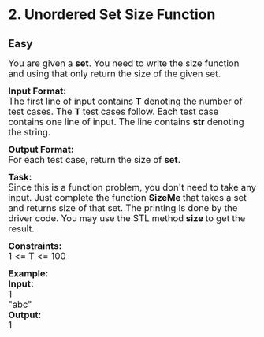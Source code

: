 # 2. Unordered Set Size Function
## Easy
<div class="problem-statement">
                <p></p><p><span style="font-size:18px">You are given a <strong>set</strong>. You need to write the size function and using that only return the size of the given set.</span></p>

<p><span style="font-size:18px"><strong>Input Format:</strong><br>
The first line of input contains <strong>T</strong> denoting the number of test cases. The <strong>T </strong>test cases follow. Each test case contains one line&nbsp;of input. The line contains <strong>str</strong>&nbsp;denoting the string.</span></p>

<p><span style="font-size:18px"><strong>Output Format:</strong><br>
For each test case, return the size of&nbsp;<strong>set</strong>.</span></p>

<p><span style="font-size:18px"><strong>Task:</strong><br>
Since this is a function problem, you don't need to take any input. Just complete the function <strong>SizeMe&nbsp;</strong>that takes a set and returns size of that set. The printing is done by the driver code. You may use the STL method<strong>&nbsp;size&nbsp;</strong>to get the result.</span></p>

<p><span style="font-size:18px"><strong>Constraints:</strong><br>
1 &lt;= T &lt;= 100</span></p>

<p><span style="font-size:18px"><strong>Example:<br>
Input:</strong><br>
1<br>
"abc"<br>
<strong>Output:</strong><br>
1</span></p>
 <p></p>
            </div>